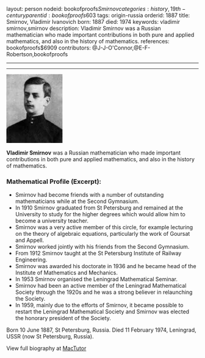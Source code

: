 layout: person
nodeid: bookofproofs$Smirnov
categories: history,19th-century
parentid: bookofproofs$603
tags: origin-russia
orderid: 1887
title: Smirnov, Vladimir Ivanovich
born: 1887
died: 1974
keywords: vladimir smirnov,smirnov
description: Vladimir Smirnov was a Russian mathematician who made important contributions in both pure and applied mathematics, and also in the history of mathematics.
references: bookofproofs$6909
contributors: @J-J-O'Connor,@E-F-Robertson,bookofproofs

---



---

![Smirnov.jpg](https://github.com/bookofproofs/bookofproofs.github.io/blob/main/_sources/_assets/images/portraits/Smirnov.jpg?raw=true)

**Vladimir Smirnov** was a Russian mathematician who made important contributions in both pure and applied mathematics, and also in the history of mathematics.

### Mathematical Profile (Excerpt):
* Smirnov had become friends with a number of outstanding mathematicians while at the Second Gymnasium.
* In 1910 Smirnov graduated from St Petersburg and remained at the University to study for the higher degrees which would allow him to become a university teacher.
* Smirnov was a very active member of this circle, for example lecturing on the theory of algebraic equations, particularly the work of Goursat and Appell.
* Smirnov worked jointly with his friends from the Second Gymnasium.
* From 1912 Smirnov taught at the St Petersburg Institute of Railway Engineering.
* Smirnov was awarded his doctorate in 1936 and he became head of the Institute of Mathematics and Mechanics.
* In 1953 Smirnov organised the Leningrad Mathematical Seminar.
* Smirnov had been an active member of the Leningrad Mathematical Society through the 1920s and he was a strong believer in relaunching the Society.
* In 1959, mainly due to the efforts of Smirnov, it became possible to restart the Leningrad Mathematical Society and Smirnov was elected the honorary president of the Society.

Born 10 June 1887, St Petersburg, Russia. Died 11 February 1974, Leningrad, USSR (now St Petersburg, Russia).

View full biography at [MacTutor](https://mathshistory.st-andrews.ac.uk/Biographies/Smirnov/)
